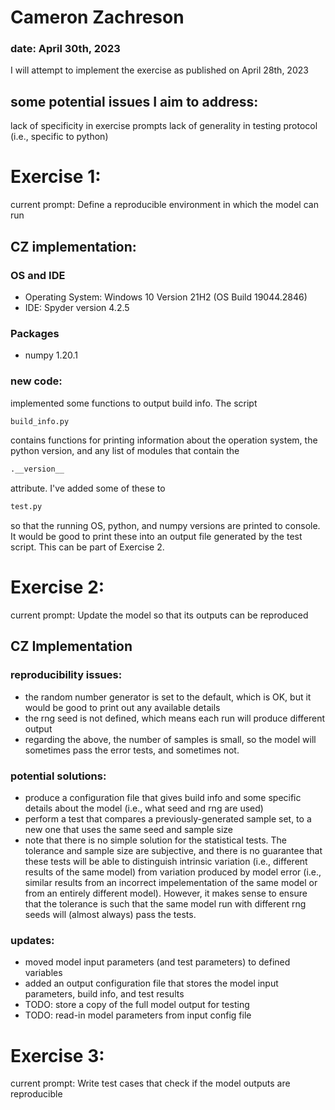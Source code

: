 # Cameron Zachreson
### date: April 30th, 2023

I will attempt to implement the exercise as published on April 28th, 2023

## some potential issues I aim to address: 
lack of specificity in exercise prompts
lack of generality in testing protocol (i.e., specific to python) 


# Exercise 1: 

current prompt: Define a reproducible environment in which the model can run

## CZ implementation: 

### OS and IDE

 - Operating System: Windows 10 Version 21H2 (OS Build 19044.2846)
 - IDE: Spyder version 4.2.5

### Packages

 - numpy 1.20.1

### new code: 
implemented some functions to output build info. The script 
```sh
build_info.py
```
contains functions for printing information about the operation system, the python version, and any list of modules that contain the 
```sh
.__version__
```
attribute. I've added some of these to 
```sh
test.py
```
so that the running OS, python, and numpy versions are printed to console. It would be good to print these into an output file generated by the test script. This can be part of Exercise 2. 


# Exercise 2: 

current prompt: Update the model so that its outputs can be reproduced

## CZ Implementation 

### reproducibility issues: 
 - the random number generator is set to the default, which is OK, but it would be good to print out any available details
 - the rng seed is not defined, which means each run will produce different output
 - regarding the above, the number of samples is small, so the model will sometimes pass the error tests, and sometimes not. 

### potential solutions: 
 - produce a configuration file that gives build info and some specific details about the model (i.e., what seed and rng are used) 
 - perform a test that compares a previously-generated sample set, to a new one that uses the same seed and sample size
 - note that there is no simple solution for the statistical tests. The tolerance and sample size are subjective, and there is no guarantee that these tests will be able to distinguish intrinsic variation (i.e., different results of the same model) from variation produced by model error (i.e., similar results from an incorrect impelementation of the same model or from an entirely different model). However, it makes sense to ensure that the tolerance is such that the same model run with different rng seeds will (almost always) pass the tests. 

### updates: 
 - moved model input parameters (and test parameters) to defined variables
 - added an output configuration file that stores the model input parameters, build info, and test results
 - TODO: store a copy of the full model output for testing 
 - TODO: read-in model parameters from input config file


# Exercise 3: 

current prompt: Write test cases that check if the model outputs are reproducible

